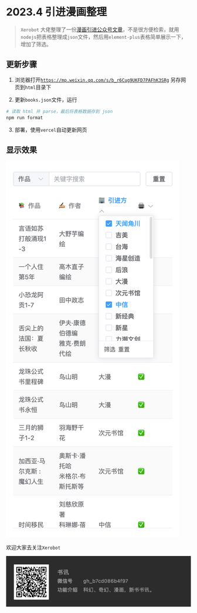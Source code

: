 # 2023.4 引进漫画整理

> `Xerobot` 大佬整理了一份[漫画引进公众号文章](https://mp.weixin.qq.com/s/b_r6Cug9UKFD7PAFhK3SRg)，不是很方便检索，就用`nodejs`把表格整理成`json`文件，然后用`element-plus`表格简单展示一下，增加了筛选。

## 更新步骤

1. 浏览器打开[`https://mp.weixin.qq.com/s/b_r6Cug9UKFD7PAFhK3SRg`](https://mp.weixin.qq.com/s/b_r6Cug9UKFD7PAFhK3SRg) 另存网页到`html`目录下

2. 更新`books.json`文件，运行

```sh
# 读取 html 并 parse，最后将表格数据存到 json
npm run format
```

3. 部署，使用`vercel`自动更新网页

## 显示效果

![demo](./src/assets/demo.png)

欢迎大家去关注`Xerobot`

![Xerobot](./src/assets/wechat.jpg)
